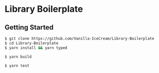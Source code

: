 # Library Boilerplate

## Getting Started

```bash
$ git clone https://github.com/Vanilla-IceCream/Library-Boilerplate
$ cd Library-Boilerplate
$ yarn install && yarn typed
```

```bash
$ yarn build
```

```bash
$ yarn test
```
